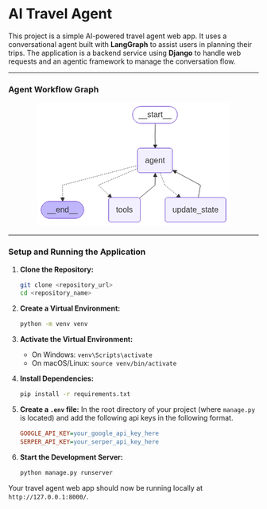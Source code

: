 # AI Travel Agent

This project is a simple AI-powered travel agent web app. It uses a conversational agent built with **LangGraph** to assist users in planning their trips. The application is a backend service using **Django** to handle web requests and an agentic framework to manage the conversation flow.


---

### Agent Workflow Graph

<p align="center">
  <img src="graph.png" alt="AI Travel Agent Graph">
</p>


---

### Setup and Running the Application

1.  **Clone the Repository:**
    
    ```bash
    git clone <repository_url>
    cd <repository_name>
    ```

2.  **Create a Virtual Environment:** 

    ```bash
    python -m venv venv
    ```

3.  **Activate the Virtual Environment:** 

    * On Windows: `venv\Scripts\activate`
    * On macOS/Linux: `source venv/bin/activate`

4.  **Install Dependencies:** 

    ```bash
    pip install -r requirements.txt
    ```

5.  **Create a `.env` file:** In the root directory of your project (where `manage.py` is located) and add the following api keys in the following format.

    ```ini
    GOOGLE_API_KEY=your_google_api_key_here
    SERPER_API_KEY=your_serper_api_key_here
    ```

6.  **Start the Development Server:** 

    ```bash
    python manage.py runserver
    ```

Your travel agent web app should now be running locally at `http://127.0.0.1:8000/`.